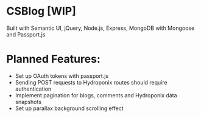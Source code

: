 # CSBlog [WIP]
Built with Semantic UI, jQuery, Node.js, Express, MongoDB with Mongoose and Passport.js



# Planned Features:
- Set up OAuth tokens with passport.js
- Sending POST requests to Hydroponix routes should require authentication
- Implement pagination for blogs, comments and Hydroponix data snapshots 
- Set up parallax background scrolling effect
